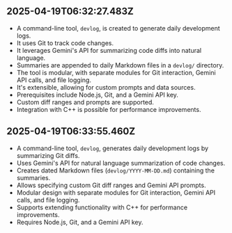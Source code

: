 ## 2025-04-19T06:32:27.483Z

* A command-line tool, `devlog`, is created to generate daily development logs.
* It uses Git to track code changes.
* It leverages Gemini's API for summarizing code diffs into natural language.
* Summaries are appended to daily Markdown files in a `devlog/` directory.
* The tool is modular, with separate modules for Git interaction, Gemini API calls, and file logging.
* It's extensible, allowing for custom prompts and data sources.
* Prerequisites include Node.js, Git, and a Gemini API key.
*  Custom diff ranges and prompts are supported.
*  Integration with C++ is possible for performance improvements.

## 2025-04-19T06:33:55.460Z

* A command-line tool, `devlog`, generates daily development logs by summarizing Git diffs.
* Uses Gemini's API for natural language summarization of code changes.
* Creates dated Markdown files (`devlog/YYYY-MM-DD.md`) containing the summaries.
* Allows specifying custom Git diff ranges and Gemini API prompts.
* Modular design with separate modules for Git interaction, Gemini API calls, and file logging.
* Supports extending functionality with C++ for performance improvements.
* Requires Node.js, Git, and a Gemini API key.

